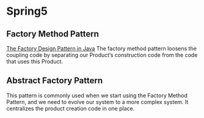 # Spring5

## Factory Method Pattern
[The Factory Design Pattern in Java](https://www.baeldung.com/java-factory-pattern)
The factory method pattern loosens the coupling code by separating our Product‘s construction code from the code that uses this Product.

## Abstract Factory Pattern
This pattern is commonly used when we start using the Factory Method Pattern, and we need to evolve our system to a more complex system. It centralizes the product creation code in one place.
